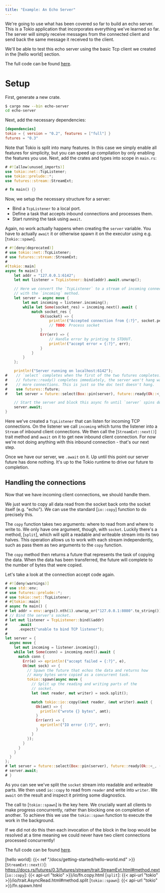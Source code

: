 ```yaml
---
title: "Example: An Echo Server"
---
```


We're going to use what has been covered so far to build an echo server. This is
a Tokio application that incorporates everything we've learned so far. The
server will simply receive messages from the connected client and send back the
same message it received to the client.

We'll be able to test this echo server using the basic Tcp client we created in
the [hello world] section.

The full code can be found [here][full-code].

# Setup

First, generate a new crate.

```bash
$ cargo new --bin echo-server
cd echo-server
```

Next, add the necessary dependencies:

```toml
[dependencies]
tokio = { version = "0.2", features = ["full"] }
futures = "0.3"
```

Note that Tokio is split into many features. In this case we simply enable all
features for simplicity, but you can speed up compilation by only enabling the
features you use. Next, add the crates and types into scope in `main.rs`:

```rust
# #![allow(unused_imports)]
use tokio::net::TcpListener;
use tokio::prelude::*;
use futures::stream::StreamExt;

# fn main() {}
```

Now, we setup the necessary structure for a server:

- Bind a `TcpListener` to a local port.
- Define a task that accepts inbound connections and processes them.
- Start running the task using `await`.

Again, no work actually happens when creating the `server` variable. You have to
actually `await` it or otherwise spawn it on the executor using e.g.
[`tokio::spawn`].

```rust
# #![deny(deprecated)]
# use tokio::net::TcpListener;
# use futures::stream::StreamExt;
#
#[tokio::main]
async fn main() {
    let addr = "127.0.0.1:6142";
    let mut listener = TcpListener::bind(addr).await.unwrap();

    // Here we convert the `TcpListener` to a stream of incoming connections
    // with the `incoming` method.
    let server = async move {
        let mut incoming = listener.incoming();
        while let Some(socket_res) = incoming.next().await {
            match socket_res {
                Ok(socket) => {
                    println!("Accepted connection from {:?}", socket.peer_addr());
                    // TODO: Process socket
                }
                Err(err) => {
                    // Handle error by printing to STDOUT.
                    println!("accept error = {:?}", err);
                }
            }
        }
    };

    println!("Server running on localhost:6142");
#    // `select` completes when the first of the two futures completes. Since
#    // future::ready() completes immediately, the server won't hang waiting for
#    // more connections. This is just so the doc test doesn't hang.
#    use futures::future;
#    let server = future::select(Box::pin(server), future::ready(Ok::<_, ()>(())));

    // Start the server and block this async fn until `server` spins down.
    server.await;
}
```

Here we've created a `TcpListener` that can listen for incoming TCP connections.
On the listener we call `incoming` which turns the listener into a `Stream` of
inbound client connections. We then call the [`StreamExt::next()`] trait method
and `await` on it to get new inbound client connection. For now we're not doing
anything with this inbound connection - that's our next step.

Once we have our server, we `.await` on it. Up until this point our server
future has done nothing. It's up to the Tokio runtime to drive our future to
completion.

## Handling the connections

Now that we have incoming client connections, we should handle them.

We just want to copy all data read from the socket back onto the socket itself
(e.g. "echo"). We can use the standard [`io::copy`] function to do precisely
this.

The `copy` function takes two arguments: where to read from and where to write
to. We only have one argument, though, with `socket`. Luckily there's a method,
[`split`], which will split a readable and writeable stream into its two halves.
This operation allows us to work with each stream independently, such as pass
them as two arguments to the `copy` function.

The `copy` method then returns a future that represents the task of copying the
data. When the data has been transferred, the future will complete to the number
of bytes that were copied.

Let's take a look at the connection accept code again.

```rust
# #![deny(warnings)]
# use std::env;
# use futures::prelude::*;
# use tokio::net::TcpListener;
# #[tokio::main]
# async fn main() {
# let addr = env::args().nth(1).unwrap_or("127.0.0.1:8080".to_string());
# // Bind the server's socket.
# let mut listener = TcpListener::bind(&addr)
#     .await
#     .expect("unable to bind TCP listener");
#
let server = {
  async move {
    let mut incoming = listener.incoming();
    while let Some(conn) = incoming.next().await {
      match conn {
        Err(e) => eprintln!("accept failed = {:?}", e),
        Ok(mut sock) => {
          // Spawn the future that echos the data and returns how
          // many bytes were copied as a concurrent task.
          tokio::spawn(async move {
            // Split up the reading and writing parts of the
            // socket.
            let (mut reader, mut writer) = sock.split();

            match tokio::io::copy(&mut reader, &mut writer).await {
              Ok(amt) => {
                println!("wrote {} bytes", amt);
              }
              Err(err) => {
                eprintln!("IO error {:?}", err);
              }
            }
          });
        }
      }
    }
  }
};
# let server = future::select(Box::pin(server), future::ready(Ok::<_, ()>(())));
# server.await;
# }
```

As you can see we've split the `socket` stream into readable and writeable
parts. We then used `io::copy` to read from `reader` and write into `writer`. We
`await` on the result and inspect it printing some diagnostics.

The call to [`tokio::spawn`] is the key here. We crucially want all clients to
make progress concurrently, rather than blocking one on completion of another.
To achieve this we use the `tokio::spawn` function to execute the work in the
background.

If we did not do this then each invocation of the block in the loop would be
resolved at a time meaning we could never have two client connections processed
concurrently!

The full code can be found [here][full-code].

[full-code]: https://github.com/tokio-rs/tokio/blob/master/examples/echo.rs

[hello world]: {{< ref "/docs/getting-started/hello-world.md" >}}
[`StreamExt::next()`]:
https://docs.rs/futures/0.3/futures/stream/trait.StreamExt.html#method.next
[`io::copy`]: {{< api-url "tokio" >}}/io/fn.copy.html [`split`]:
{{< api-url "tokio" >}}/io/trait.AsyncRead.html#method.split [`tokio::spawn`]:
{{< api-url "tokio" >}}/fn.spawn.html
